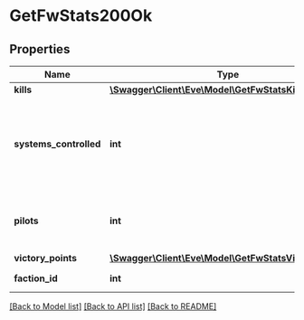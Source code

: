 # GetFwStats200Ok

## Properties
Name | Type | Description | Notes
------------ | ------------- | ------------- | -------------
**kills** | [**\Swagger\Client\Eve\Model\GetFwStatsKills**](GetFwStatsKills.md) |  | 
**systems_controlled** | **int** | The number of solar systems controlled by the given faction | 
**pilots** | **int** | How many pilots fight for the given faction | 
**victory_points** | [**\Swagger\Client\Eve\Model\GetFwStatsVictoryPoints**](GetFwStatsVictoryPoints.md) |  | 
**faction_id** | **int** | faction_id integer | 

[[Back to Model list]](../README.md#documentation-for-models) [[Back to API list]](../README.md#documentation-for-api-endpoints) [[Back to README]](../README.md)


